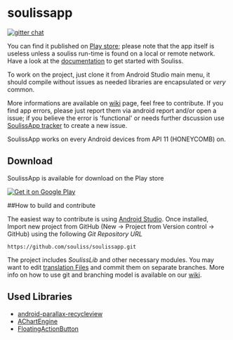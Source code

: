 # soulissapp

[![gitter chat](https://badges.gitter.im/Join%20Chat.svg)](https://gitter.im/orgs/souliss/rooms#)

You can find it published on <a href="https://play.google.com/store/apps/details?id=it.angelic.soulissclient">Play store</a>; please note that the app itself is useless unless a souliss run-time is found on a local or remote network. Have a look at the <a href="http://souliss.github.io/welcome/">documentation</a> to get started with Souliss.

To work on the project, just clone it from Android Studio main menu, it should compile without issues as needed libraries are encapsulated or *very* common. 

More informations are available on <a href="https://github.com/souliss/souliss/wiki/SoulissApp">wiki</a> page, feel free to contribute. If you find app errors, please just report them via android report and/or open a issue; if you believe the error is 'functional' or needs further dscussion use <a href="https://github.com/souliss/soulissapp/issues">SoulissApp tracker</a> to create a new issue.

SoulissApp works on every Android devices from API 11 (HONEYCOMB) on.

## Download

SoulissApp is available for download on the Play store

<a href="https://play.google.com/store/apps/details?id=it.angelic.soulissclient&utm_source=global_co&utm_medium=prtnr&utm_content=Mar2515&utm_campaign=PartBadge&pcampaignid=MKT-AC-global-none-all-co-pr-py-PartBadges-Oct1515-1">
<img alt="Get it on Google Play"   src="http://steverichey.github.io/google-play-badge-svg/img/en_get.svg" /></a>

##How to build and contribute

The easiest way to contribute is using <a href="https://developer.android.com/sdk/index.html">Android Studio</a>. Once installed, Import new project from GitHub (New -> Project from Version control -> GitHub) using the following _Git Repository URL_

    https://github.com/souliss/soulissapp.git
    
The project includes *SoulissLib* and other necessary modules. You may want to edit <a href="https://github.com/souliss/soulissapp/blob/master/soulissLib/src/main/res/values">translation Files</a> and commit them on separate branches. More info on how to use git and branching model is available on our <a href="https://github.com/souliss/souliss/wiki/Contribute">wiki</a>.

## Used Libraries
* [android-parallax-recycleview](https://github.com/kanytu/android-parallax-recyclerview)
* [AChartEngine ](http://www.achartengine.org/)
* [FloatingActionButton](https://github.com/makovkastar/FloatingActionButton)

